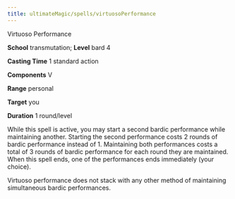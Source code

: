 ```yaml
---
title: ultimateMagic/spells/virtuosoPerformance
---
```

Virtuoso Performance

**School** transmutation; **Level** bard 4

**Casting Time** 1 standard action

**Components** V

**Range** personal

**Target** you

**Duration** 1 round/level

While this spell is active, you may start a second bardic performance while maintaining another. Starting the second performance costs 2 rounds of bardic performance instead of 1. Maintaining both performances costs a total of 3 rounds of bardic performance for each round they are maintained. When this spell ends, one of the performances ends immediately (your choice).

Virtuoso performance does not stack with any other method of maintaining simultaneous bardic performances.

